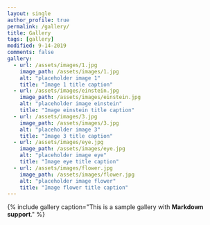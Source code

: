 ```yaml
---
layout: single
author_profile: true
permalink: /gallery/
title: Gallery
tags: [gallery]
modified: 9-14-2019
comments: false
gallery:
  - url: /assets/images/1.jpg
    image_path: /assets/images/1.jpg
    alt: "placeholder image 1"
    title: "Image 1 title caption"
  - url: /assets/images/einstein.jpg
    image_path: /assets/images/einstein.jpg
    alt: "placeholder image einstein"
    title: "Image einstein title caption"
  - url: /assets/images/3.jpg
    image_path: /assets/images/3.jpg
    alt: "placeholder image 3"
    title: "Image 3 title caption"  
  - url: /assets/images/eye.jpg
    image_path: /assets/images/eye.jpg
    alt: "placeholder image eye"
    title: "Image eye title caption"
  - url: /assets/images/flower.jpg
    image_path: /assets/images/flower.jpg
    alt: "placeholder image flower"
    title: "Image flower title caption"    
---
```


{% include gallery caption="This is a sample gallery with **Markdown support**." %}

